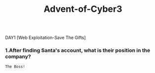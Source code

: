 <h1 align="center">
  Advent-of-Cyber3
  </h1>
<br>
<br>
<p align="left">DAY1 [Web Exploitation-Save The Gifts]

### 1.After finding Santa's account, what is their position in the company?
```
The Boss!
```
